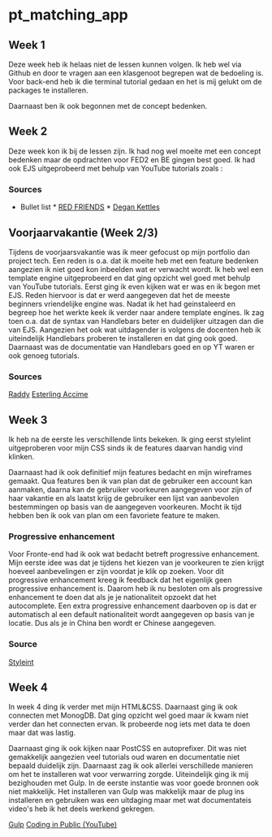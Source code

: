 # pt_matching_app

## Week 1
Deze week heb ik helaas niet de lessen kunnen volgen. Ik heb wel via Github en door te vragen aan een klasgenoot begrepen wat de bedoeling is. Voor back-end heb ik die terminal tutorial gedaan en het is mij gelukt om de packages te installeren.

Daarnaast ben ik ook begonnen met de concept bedenken.

## Week 2
Deze week kon ik bij de lessen zijn. Ik had nog wel moeite met een  concept bedenken maar de opdrachten voor FED2 en BE gingen best goed. Ik had ook EJS uitgeprobeerd met behulp van YouTube tutorials zoals :

### Sources

* Bullet list
              * <a href ='https://www.youtube.com/watch?v=cYHPNurmXGU'>RED FRIENDS</a>
             * <a href ='https://www.youtube.com/watch?v=FhZj6aysmII'> Degan Kettles</a>


## Voorjaarvakantie (Week 2/3)
Tijdens de voorjaarsvakantie was ik meer gefocust op mijn portfolio dan project tech. Een reden is o.a. dat ik moeite heb met een feature bedenken aangezien ik niet goed kon inbeelden wat er verwacht wordt. Ik heb wel een template engine uitgeprobeerd en dat ging opzicht wel goed met behulp van YouTube tutorials. Eerst ging ik even kijken wat er was en ik begon met EJS. Reden hiervoor is dat er werd aangegeven dat het de meeste beginners vriendelijke engine was. Nadat ik het had geinstaleerd en begreep hoe het werkte keek ik verder naar andere template engines. Ik zag toen o.a. dat de syntax van Handlebars beter en duidelijker uitzagen dan die van EJS. Aangezien het ook wat uitdagender is volgens de docenten heb ik uiteindelijk Handlebars proberen te installeren en dat ging ook goed. Daarnaast was de documentatie van Handlebars goed en op YT waren er ook genoeg tutorials.

### Sources

<a href ='https://www.youtube.com/channel/UCvXscyQ0cLzPZeNOeXI45Sw'>Raddy</a>
<a href= 'https://www.youtube.com/watch?v=tb7081fzfdE'>Esterling Accime</a>

## Week 3 

Ik heb na de eerste les verschillende lints bekeken. Ik ging eerst stylelint uitgeproberen voor mijn CSS sinds ik de features daarvan handig vind klinken.

Daarnaast had ik ook definitief mijn features bedacht en mijn wireframes gemaakt. Qua features ben ik van plan dat de gebruiker een account kan aanmaken, daarna kan de gebruiker voorkeuren aangegeven voor zijn of haar vakantie en als laatst krijg de gebruiker een lijst van aanbevolen bestemmingen op basis van de aangegeven voorkeuren. Mocht ik tijd hebben ben ik ook van plan om een favoriete feature te maken.

### Progressive enhancement
Voor Fronte-end had ik ook wat bedacht betreft progressive enhancement. Mijn eerste idee was dat je tijdens het kiezen van je voorkeuren te zien krijgt hoeveel aanbevelingen er zijn voordat je klik op zoeken. Voor dit progressive enhancement kreeg ik feedback dat het eigenlijk geen progressive enhancement is. Daarom heb ik nu besloten om als progressive enhancement te doen dat als je je nationaliteit opzoekt dat het autocomplete. Een extra progressive enhancement daarboven op is dat er automatisch al een default nationaliteit wordt aangegeven op basis van je locatie. Dus als je in China ben wordt er Chinese aangegeven.


### Source

<a href= 'https://stylelint.io/user-guide/get-started'>Styleint</a>


## Week 4
In week 4 ding ik verder met mijn HTML&CSS. Daarnaast ging ik ook connecten met MonogDB. Dat ging opzicht wel goed maar ik kwam niet verder dan het connecten ervan. Ik probeerde nog iets met data te doen maar dat was lastig.

Daarnaast ging ik ook kijken naar PostCSS en autoprefixer. Dit was niet gemakkelijk aangezien veel tutorials oud waren en documentatie niet bepaald duidelijk zijn. Daarnaast zag ik ook allerlei verschillede manieren om het te installeren wat voor verwarring zorgde.  Uiteindelijk ging ik mij bezighouden met Gulp. In de eerste instantie was voor goede bronnen ook niet makkelijk. Het installeren van Gulp was makkelijk maar de plug ins installeren en gebruiken was een uitdaging maar met wat documentateis video's heb ik het deels werkend gekregen.

<a href= 'https://gulpjs.com/docs/en/getting-started/quick-start'>Gulp</a>
<a href= 'https://www.youtube.com/watch?v=ubHwScDfRQA'>Coding in Public (YouTube)</a>
